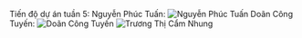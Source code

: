 Tiến độ dự án tuần 5:
Nguyễn Phúc Tuấn:
![Nguyễn Phúc Tuấn](https://i.imgur.com/StfDiy1.gif)
Doãn Công Tuyến:
![Doãn Công Tuyến](https://i.imgur.com/JZQWCwo.gif)
![Trương Thị Cẩm Nhung]()
